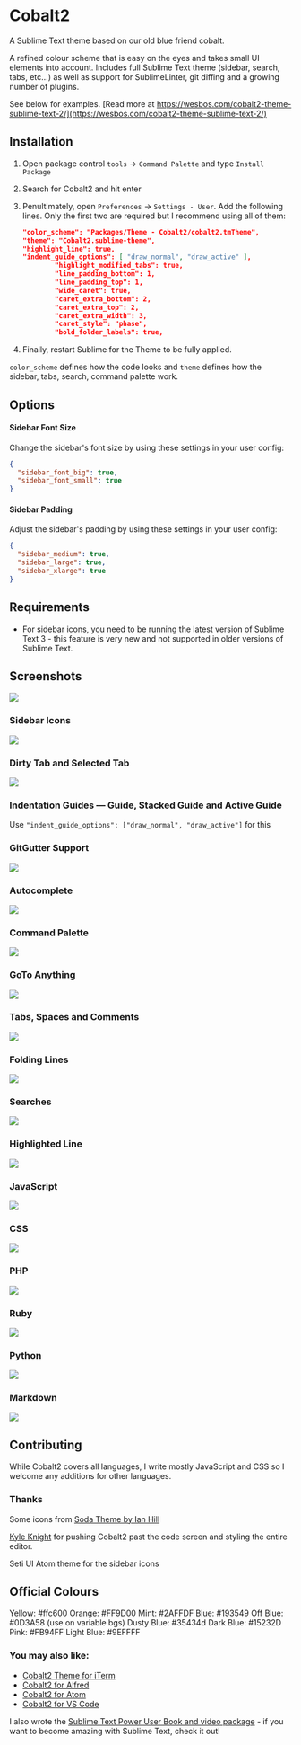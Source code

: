 # Cobalt2

A Sublime Text theme based on our old blue friend cobalt.

A refined colour scheme that is easy on the eyes and takes small UI elements into account. Includes full Sublime Text theme (sidebar, search, tabs, etc...) as well as support for SublimeLinter, git diffing and a growing number of plugins.

See below for examples. [Read more at https://wesbos.com/cobalt2-theme-sublime-text-2/](https://wesbos.com/cobalt2-theme-sublime-text-2/)

## Installation

1.  Open package control `tools` → `Command Palette` and type `Install Package`
2.  Search for Cobalt2 and hit enter
3.  Penultimately, open `Preferences` → `Settings - User`. Add the following lines. Only the first two are required but I recommend using all of them:

    ```json
    "color_scheme": "Packages/Theme - Cobalt2/cobalt2.tmTheme",
    "theme": "Cobalt2.sublime-theme",
    "highlight_line": true,
    "indent_guide_options": [ "draw_normal", "draw_active" ],
    		"highlight_modified_tabs": true,
    		"line_padding_bottom": 1,
    		"line_padding_top": 1,
    		"wide_caret": true,
    		"caret_extra_bottom": 2,
    		"caret_extra_top": 2,
    		"caret_extra_width": 3,
    		"caret_style": "phase",
    		"bold_folder_labels": true,
    ```

4.  Finally, restart Sublime for the Theme to be fully applied.

`color_scheme` defines how the code looks and `theme` defines how the sidebar, tabs, search, command palette work.

## Options

#### Sidebar Font Size

Change the sidebar's font size by using these settings in your user config:

```json
{
  "sidebar_font_big": true,
  "sidebar_font_small": true
}
```

#### Sidebar Padding

Adjust the sidebar's padding by using these settings in your user config:

```json
{
  "sidebar_medium": true,
  "sidebar_large": true,
  "sidebar_xlarge": true
}
```

## Requirements

* For sidebar icons, you need to be running the latest version of Sublime Text 3 - this feature is very new and not supported in older versions of Sublime Text.

## Screenshots

![](https://wes.io/YIjn/content)

### Sidebar Icons

![](https://wes.io/YIjh/content)

### Dirty Tab and Selected Tab

![](https://wes.io/YIZx/content)

### Indentation Guides — Guide, Stacked Guide and Active Guide

Use `"indent_guide_options": ["draw_normal", "draw_active"]` for this

### GitGutter Support

![](https://wes.io/YIu3/content)

### Autocomplete

![](https://wes.io/YItl/content)

### Command Palette

![](https://wes.io/YIpV/content)

### GoTo Anything

![](https://wes.io/YIhm/content)

### Tabs, Spaces and Comments

![](https://wes.io/YIho/content)

### Folding Lines

![](https://wes.io/YImN/content)

### Searches

![](https://wes.io/YIj0/content)

### Highlighted Line

![](https://wes.io/YIpZ/content)

### JavaScript

![](https://wes.io/Lwc6/content)

### CSS

![](https://wes.io/YIqI/content)

### PHP

![](https://wes.io/YIa5/content)

### Ruby

![](https://wes.io/YIpO/content)

### Python

![](https://wes.io/YIuH/content)

### Markdown

![](https://wes.io/YJMN/content)

## Contributing

While Cobalt2 covers all languages, I write mostly JavaScript and CSS so I welcome any additions for other languages.

### Thanks

Some icons from [Soda Theme by Ian Hill](https://github.com/buymeasoda/soda-theme/)

[Kyle Knight](https://twitter.com/kyleknighted) for pushing Cobalt2 past the code screen and styling the entire editor.

Seti UI Atom theme for the sidebar icons

## Official Colours

Yellow: #ffc600
Orange: #FF9D00
Mint: #2AFFDF
Blue: #193549
Off Blue: #0D3A58 (use on variable bgs)
Dusty Blue: #35434d
Dark Blue: #15232D
Pink: #FB94FF
Light Blue: #9EFFFF

### You may also like:

* [Cobalt2 Theme for iTerm](https://github.com/wesbos/Cobalt2-iterm)
* [Cobalt2 for Alfred](https://github.com/wesbos/Cobalt2-Alfred-Theme)
* [Cobalt2 for Atom](https://github.com/wesbos/cobalt2-atom)
* [Cobalt2 for VS Code](https://github.com/wesbos/cobalt2-vscode)

I also wrote the [Sublime Text Power User Book and video package](https://SublimeTextBook.com) - if you want to become amazing with Sublime Text, check it out!
